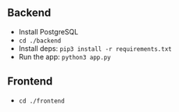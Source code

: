 ## Backend
* Install PostgreSQL
* `cd ./backend`
* Install deps:
 `pip3 install -r requirements.txt`
 * Run the app: `python3 app.py`

## Frontend

* `cd ./frontend`